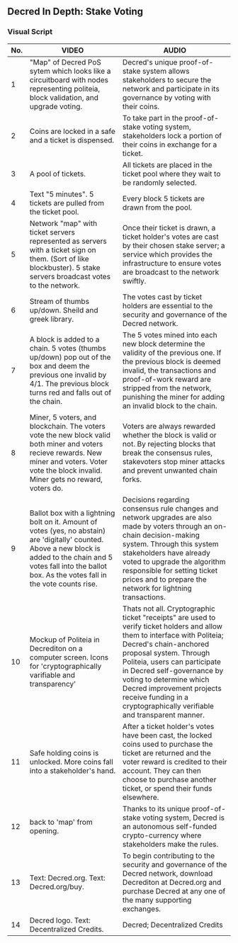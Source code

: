 ## Decred In Depth: Stake Voting
### Visual Script

No. | VIDEO | AUDIO
--- | ----- | -----
1 | "Map" of Decred PoS sytem which looks like a circuitboard with nodes representing politeia, block validation, and upgrade voting. | Decred's unique proof-of-stake system allows stakeholders to secure the network and participate in its governance by voting with their coins.
2 | Coins are locked in a safe and a ticket is dispensed. | To take part in the proof-of-stake voting system, stakeholders lock a portion of their coins in exchange for a ticket.
3 | A pool of tickets. | All tickets are placed in the ticket pool where they wait to be randomly selected.
4 | Text "5 minutes". 5 tickets are pulled from the ticket pool. | Every block 5 tickets are drawn from the pool. 
5| Network "map" with ticket servers represented as servers with a ticket sign on them. (Sort of like blockbuster). 5 stake servers broadcast votes to the network. | Once their ticket is drawn, a ticket holder's votes are cast by their chosen stake server; a service which provides the infrastructure to ensure votes are broadcast to the network swiftly.
6 | Stream of thumbs up/down. Sheild and greek library. | The votes cast by ticket holders are essential to the security and governance of the Decred network.
7 | A block is added to a chain. 5 votes (thumbs up/down) pop out of the box and deem the previous one invalid by 4/1. The previous block turns red and falls out of the chain. | The 5 votes mined into each new block determine the validity of the previous one. If the previous block is deemed invalid, the transactions and proof-of-work reward are stripped from the network, punishing the miner for adding an invalid block to the chain. 
8 | Miner, 5 voters, and blockchain. The voters vote the new block valid both miner and voters recieve rewards. New miner and voters. Voter vote the block invalid. Miner gets no reward, voters do. | Voters are always rewarded whether the block is valid or not. By rejecting blocks that break the consensus rules, stakevoters stop miner attacks and prevent unwanted chain forks.
9 | Ballot box with a lightning bolt on it. Amount of votes (yes, no abstain) are 'digitally' counted. Above a new block is added to the chain and 5 votes fall into the ballot box. As the votes fall in the vote counts rise.| Decisions regarding consensus rule changes and network upgrades are also made by voters through an on-chain decision-making system. Through this system stakeholders have already voted to upgrade the algorithm responsible for setting ticket prices and to prepare the network for lightning transactions.
10 | Mockup of Politeia in Decrediton on a computer screen. Icons for 'cryptographically varifiable and transparency' | Thats not all. Cryptographic ticket "receipts" are used to verify ticket holders and allow them to interface with Politeia; Decred's chain-anchored proposal system. Through Politeia, users can participate in Decred self-governance by voting to determine which Decred improvement projects receive funding in a cryptographically verifiable and transparent manner.
11 | Safe holding coins is unlocked. More coins fall into a stakeholder's hand. | After a ticket holder's votes have been cast, the locked coins used to purchase the ticket are returned and the voter reward is credited to their account. They can then choose to purchase another ticket, or spend their funds elsewhere.
12 | back to 'map' from opening. | Thanks to its unique proof-of-stake voting system, Decred is an autonomous self-funded crypto-currency where stakeholders make the rules.
13 | Text: Decred.org. Text: Decred.org/buy. | To begin contributing to the security and governance of the Decred network, download Decrediton at Decred.org and purchase Decred at any one of the many supporting exchanges.
14 | Decred logo. Text: Decentralized Credits. | Decred; Decentralized Credits 
 